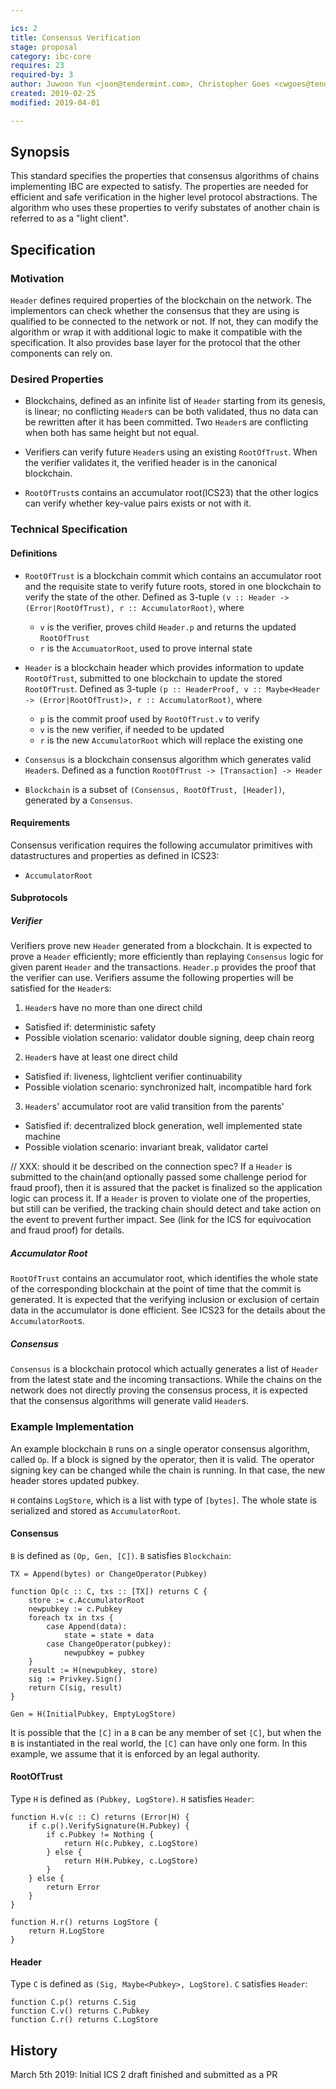```yaml
---

ics: 2
title: Consensus Verification
stage: proposal
category: ibc-core
requires: 23
required-by: 3
author: Juwoon Yun <joon@tendermint.com>, Christopher Goes <cwgoes@tendermint.com>
created: 2019-02-25
modified: 2019-04-01

---
```


## Synopsis

This standard specifies the properties that consensus algorithms of chains implementing IBC are 
expected to satisfy. The properties are needed for efficient and safe verification in the higher
level protocol abstractions. The algorithm who uses these properties to verify substates of 
another chain is referred to as a "light client".

## Specification

### Motivation

`Header` defines required properties of the blockchain on the network. The implementors can 
check whether the consensus that they are using is qualified to be connected to the network or 
not. If not, they can modify the algorithm or wrap it with additional logic to make it 
compatible with the specification. It also provides base layer for the protocol that the other 
components can rely on.

### Desired Properties

* Blockchains, defined as an infinite list of `Header` starting from its genesis, is linear; no 
conflicting `Header`s can be both validated, thus no data can be rewritten after it has been 
committed. Two `Header`s are conflicting when both has same height but not equal.

* Verifiers can verify future `Header`s using an existing `RootOfTrust`. When the verifier 
validates it, the verified header is in the canonical blockchain.

* `RootOfTrust`s contains an accumulator root(ICS23) that the other logics can verify whether 
key-value pairs exists or not with it.

### Technical Specification

#### Definitions

* `RootOfTrust` is a blockchain commit which contains an accumulator root and the requisite 
  state to verify future roots, stored in one blockchain to verify the state of the other.
  Defined as 3-tuple `(v :: Header -> (Error|RootOfTrust), r :: AccumulatorRoot)`, where
    * `v` is the verifier, proves child `Header.p` and returns the updated `RootOfTrust`
    * `r` is the `AccumuatorRoot`, used to prove internal state

* `Header` is a blockchain header which provides information to update `RootOfTrust`, 
  submitted to one blockchain to update the stored `RootOfTrust`.
  Defined as 3-tuple `(p :: HeaderProof, v :: Maybe<Header -> (Error|RootOfTrust)>,
  r :: AccumulatorRoot)`, where
    * `p` is the commit proof used by `RootOfTrust.v` to verify
    * `v` is the new verifier, if needed to be updated
    * `r` is the new `AccumulatorRoot` which will replace the existing one
 
* `Consensus` is a blockchain consensus algorithm which generates valid `Header`s.
  Defined as a function `RootOfTrust -> [Transaction] -> Header`

* `Blockchain` is a subset of `(Consensus, RootOfTrust, [Header])`, generated 
by a `Consensus`.

#### Requirements

Consensus verification requires the following accumulator primitives with datastructures and
properties as defined in ICS23:

* `AccumulatorRoot`

#### Subprotocols

##### Verifier

Verifiers prove new `Header` generated from a blockchain. It is expected to prove a `Header` 
efficiently; more efficiently than replaying `Consensus` logic for given parent `Header` and the
transactions. `Header.p` provides the proof that the verifier can use. Verifiers assume the
following properties will be satisfied for the `Header`s:

1. `Header`s have no more than one direct child
 
* Satisfied if: deterministic safety
* Possible violation scenario: validator double signing, deep chain reorg

2. `Header`s have at least one direct child

* Satisfied if: liveness, lightclient verifier continuability
* Possible violation scenario: synchronized halt, incompatible hard fork

3. `Header`s' accumulator root are valid transition from the parents'

* Satisfied if: decentralized block generation, well implemented state machine
* Possible violation scenario: invariant break, validator cartel

// XXX: should it be described on the connection spec?
If a `Header` is submitted to the chain(and optionally passed some challenge period for fraud 
proof), then it is assured that the packet is finalized so the application logic can process it.
If a `Header` is proven to violate one of the properties, but still can be verified, the tracking 
chain should detect and take action on the event to prevent further impact. See (link for the ICS 
for equivocation and fraud proof) for details.

##### Accumulator Root

`RootOfTrust` contains an accumulator root, which identifies the whole state of the 
corresponding blockchain at the point of time that the commit is generated. It is expected that 
the verifying inclusion or exclusion of certain data in the accumulator is done efficient. See 
ICS23 for the details about the `AccumulatorRoot`s.

##### Consensus 

`Consensus` is a blockchain protocol which actually generates a list of `Header` from the latest
state and the incoming transactions. While the chains on the network does not directly proving the 
consensus process, it is expected that the consensus algorithms will generate valid `Header`s.

### Example Implementation

An example blockchain `B` runs on a single operator consensus algorithm, called `Op`. If a 
block is signed by the operator, then it is valid. The operator signing key can be changed while 
the chain is running. In that case, the new header stores updated pubkey. 

`H` contains `LogStore`, which is a list with type of `[bytes]`. The whole state is serialized 
and stored as `AccumulatorRoot`.

#### Consensus

`B` is defined as `(Op, Gen, [C])`. `B` satisfies `Blockchain`:

```
TX = Append(bytes) or ChangeOperator(Pubkey)

function Op(c :: C, txs :: [TX]) returns C {
    store := c.AccumulatorRoot
    newpubkey := c.Pubkey
    foreach tx in txs {
        case Append(data): 
            state = state + data
        case ChangeOperator(pubkey): 
            newpubkey = pubkey
    }
    result := H(newpubkey, store)
    sig := Privkey.Sign()
    return C(sig, result)
}

Gen = H(InitialPubkey, EmptyLogStore)
```

It is possible that the `[C]` in a `B` can be any member of set `[C]`, but when the `B` is 
instantiated in the real world, the `[C]` can have only one form. In this example, we assume
that it is enforced by an legal authority.

#### RootOfTrust

Type `H` is defined as `(Pubkey, LogStore)`. `H` satisfies `Header`:

```
function H.v(c :: C) returns (Error|H) {
    if c.p().VerifySignature(H.Pubkey) {
        if c.Pubkey != Nothing {
            return H(c.Pubkey, c.LogStore)
        } else {
            return H(H.Pubkey, c.LogStore)
        }
    } else {
        return Error
    }
}

function H.r() returns LogStore {
    return H.LogStore 
}
```

#### Header

Type `C` is defined as `(Sig, Maybe<Pubkey>, LogStore)`. `C` satisfies `Header`:

```
function C.p() returns C.Sig
function C.v() returns C.Pubkey
function C.r() returns C.LogStore
```

## History 

March 5th 2019: Initial ICS 2 draft finished and submitted as a PR

